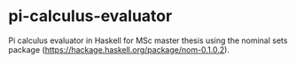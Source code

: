 # pi-calculus-evaluator

Pi calculus evaluator in Haskell for MSc master thesis using the nominal sets package (https://hackage.haskell.org/package/nom-0.1.0.2).



